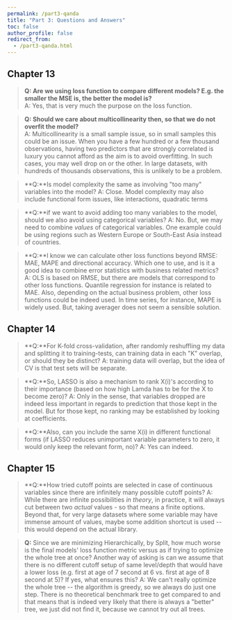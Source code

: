 ```yaml
---
permalink: /part3-qanda
title: "Part 3: Questions and Answers"
toc: false
author_profile: false
redirect_from:
  - /part3-qanda.html
---
```



## Chapter 13

>**Q: Are we using loss function to compare different models? E.g. the smaller the MSE is, the better the model is?**    
A: Yes, that is very much the purpose on the loss function. 

>**Q: Should we care about multicollinearity then, so that we do not overfit the model?**  
A: Multicollinearity is a small sample issue, so in small samples this could be an issue. When you have a few hundred or a few thousand observations, having two predictors that are strongly correlated is luxury you cannot afford as the aim is to avoid overfitting. In such cases, you may well drop on or the other. In large datasets, with hundreds of thousands observations, this is unlikely to be a problem. 

>**Q:**Is model complexity the same as involving "too many" variables into the model?
A: Close. Model complexity may also include functional form issues, like interactions, quadratic terms


>**Q:**if we want to avoid adding too many variables to the model, should we also avoid using categorical variables? 
A: No. But, we may need to combine *values* of categorical variables. One example could be using regions such as Western Europe or South-East Asia instead of countries. 

>**Q:**I know we can calculate other loss functions beyond RMSE: MAE, MAPE and directional accuracy. Which one to use, and is it a good idea to combine error statistics with business related metrics?
A: OLS is based on RMSE, but there are models that correspond to other loss functions. Quantile regression for instance is related to MAE. Also, depending on the actual business problem, other loss functions could be indeed used. In time series, for instance, MAPE is widely used. But, taking averager does not seem a sensible solution. 

## Chapter 14

>**Q:**For K-fold cross-validation, after randomly reshuffling my data and splitting it to training-tests, can training data in each "K" overlap, or should they be distinct?
A: training data will overlap, but the idea of CV is that test sets will be separate. 

>**Q:**So, LASSO is also a mechanism to rank X(i)'s according to their importance (based on how high Lamda has to be for the X to become zero)?
A: Only in the sense, that variables dropped are indeed less important in regards to prediction that those kept in the model. But for those kept, no ranking may be established by looking at coefficients. 

>**Q:**Also, can you include the same X(i) in different functional forms (if LASSO reduces unimportant variable parameters to zero, it would only keep the relevant form, no)?
A: Yes can indeed. 

## Chapter 15
>**Q:**How tried cutoff points are selected in case of continuous variables since there are infinitely many possible cutoff points?
A: While there are infinite possibilities *in theory*, in practice, it will always cut between two *actual* values - so that means a finite options. Beyond that, for very large datasets where some variable may have immense amount of values, maybe some addition shortcut is used -- this would depend on the actual library. 


>**Q:** Since we are minimizing Hierarchically, by Split, how much worse is the final models' loss function metric versus as if trying to optimize the whole tree at once? Another way of asking is can we assume that there is no different cutoff setup of same level/depth that would have a lower loss (e.g. first at age of 7 second at 6 vs. first at age of 8 second at 5)? If yes, what ensures this?
A: We can't really optimize the whole tree -- the algorithm is greedy, so we always do just one step. There is no theoretical benchmark tree to get compared to and that means that is indeed very likely that there is always a "better" tree, we just did not find it, because we cannot try out all trees. 

